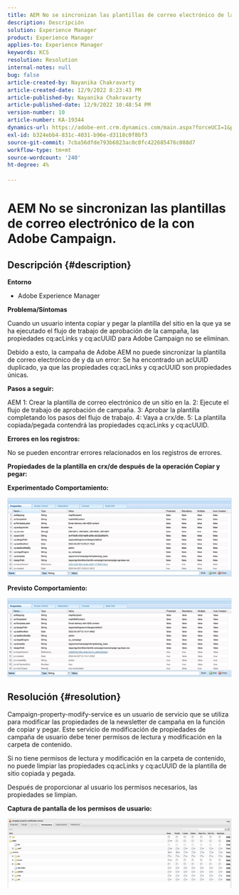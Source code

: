 ```yaml
---
title: AEM No se sincronizan las plantillas de correo electrónico de la con Adobe Campaign.
description: Descripción
solution: Experience Manager
product: Experience Manager
applies-to: Experience Manager
keywords: KCS
resolution: Resolution
internal-notes: null
bug: false
article-created-by: Nayanika Chakravarty
article-created-date: 12/9/2022 8:23:43 PM
article-published-by: Nayanika Chakravarty
article-published-date: 12/9/2022 10:48:54 PM
version-number: 10
article-number: KA-19344
dynamics-url: https://adobe-ent.crm.dynamics.com/main.aspx?forceUCI=1&pagetype=entityrecord&etn=knowledgearticle&id=dd278a5b-ff77-ed11-81aa-6045bd006b3d
exl-id: b324ebb4-831c-4031-b96e-d3118c0f8bf3
source-git-commit: 7cba56dfde793b6823ac0c0fc422685476c088d7
workflow-type: tm+mt
source-wordcount: '240'
ht-degree: 4%

---
```


# AEM No se sincronizan las plantillas de correo electrónico de la con Adobe Campaign.

## Descripción {#description}


<b>Entorno</b>

- Adobe Experience Manager

<b>Problema/Síntomas</b>

Cuando un usuario intenta copiar y pegar la plantilla del sitio en la que ya se ha ejecutado el flujo de trabajo de aprobación de la campaña, las propiedades cq:acLinks y cq:acUUID para Adobe Campaign no se eliminan.

Debido a esto, la campaña de Adobe AEM no puede sincronizar la plantilla de correo electrónico de y da un error: Se ha encontrado un acUUID duplicado, ya que las propiedades cq:acLinks y cq:acUUID son propiedades únicas.



<b>Pasos a seguir:</b>

AEM 1: Crear la plantilla de correo electrónico de un sitio en la.
2: Ejecute el flujo de trabajo de aprobación de campaña.
3: Aprobar la plantilla completando los pasos del flujo de trabajo.
4: Vaya a crx/de.
5: La plantilla copiada/pegada contendrá las propiedades cq:acLinks y cq:acUUID.

<b>Errores en los registros:</b>

No se pueden encontrar errores relacionados en los registros de errores.



<b>Propiedades de la plantilla en crx/de después de la operación Copiar y pegar:</b>

<b>Experimentado </b><b>Comportamiento:</b>

![](assets/___de278a5b-ff77-ed11-81aa-6045bd006b3d___.jpeg)

<b>Previsto </b><b>Comportamiento</b><b>:</b>

![](assets/___e0278a5b-ff77-ed11-81aa-6045bd006b3d___.jpeg)


## Resolución {#resolution}


Campaign-property-modify-service es un usuario de servicio que se utiliza para modificar las propiedades de la newsletter de campaña en la función de copiar y pegar.
Este servicio de modificación de propiedades de campaña de usuario debe tener permisos de lectura y modificación en la carpeta de contenido.

Si no tiene permisos de lectura y modificación en la carpeta de contenido, no puede limpiar las propiedades cq:acLinks y cq:acUUID de la plantilla de sitio copiada y pegada.

Después de proporcionar al usuario los permisos necesarios, las propiedades se limpian.

<b>Captura de pantalla de los permisos de usuario:</b>

![](assets/5443ef52-35cc-ec11-a7b5-6045bd00db33.png)
